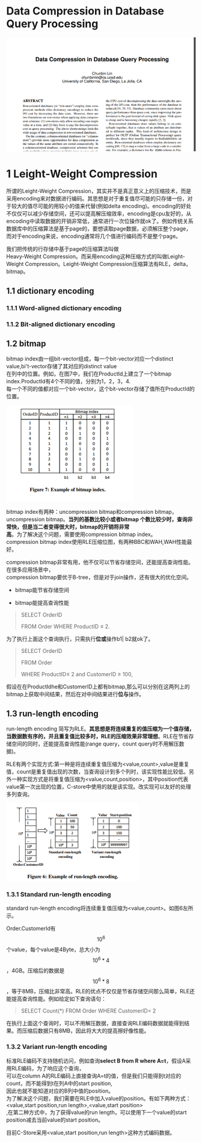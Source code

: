 # Data Compression in Database Query Processing

![](/assets/列存储压缩算法介绍.png)

# 1 Leight-Weight Compression

所谓的Leight-Weight Compression，其实并不是真正意义上的压缩技术，而是采用encoding来对数据进行编码。其思想是对于重复值尽可能的只存储一份，对于较大的值尽可能的用较小的值来代替\(例如delta encoding\)。encoding的好处不仅仅可以减少存储空间，还可以提高解压缩效率，encoding是cpu友好的，从encoding中读取数据的开销非常低，通常进行一次位操作就ok了。例如传统关系数据库中的压缩算法是基于page的，要想读取page数据，必须解压整个page，而对于encoding来说，encoding通常将几个值进行编码而不是整个page。

我们把传统的行存储中基于page的压缩算法叫做  
Heavy-Weight Compression。而采用encoding这种压缩方式的叫做Leight-Weight Compression。Leight-Weight Compression压缩算法有RLE，delta，bitmap。

## 1.1 dictionary encoding

### 1.1.1 Word-aligned dictionary encoding

### 1.1.2 Bit-aligned dictionary encoding

## 

## 1.2 bitmap

bitmap index由一组bit-vector组成，每一个bit-vector对应一个distinct value,bi't-vector存储了其对应的distinct value  
在列中的位置。例如，在图7中，我们在ProductId上建立了一个bitmap index.ProductId有4个不同的值，分别为1，2，3，4.  
每一个不同的值都对应一个bit-vector，这个bit-vector存储了值所在ProductId的位置。

![](/assets/import.png)

bitmap index有两种：uncompression bitmap和compression bitmap，uncompression bitmap。**当列的基数比较小或者bitmap 个数比较少时，查询非常快，但是当二者变得很大时，bitmap的开销将非常  
高**。为了解决这个问题，需要使用compression bitmap index。  
compression bitmap index使用RLE压缩位图，有两种BBC和WAH,WAH性能最好。

compression bitmap非常有用，他不仅可以节省存储空间，还能提高查询性能。在很多应用场景中，  
compression bitmap要优于B-tree，但是对于join操作，还有很大的优化空间。

* bitmap能节省存储空间

* bitmap能提高查询性能

> SELECT OrderID
>
> FROM Order WHERE ProductID ≤ 2.

为了执行上面这个查询执行，只需执行**位或**操作b1\| b2就ok了。

> SELECT OrderID
>
> FROM Order
>
> WHERE ProductID≤ 2 and CustomerID ≥ 100,

假设在在ProductIdhe和CustomerID上都有bitmap,那么可以分别在这两列上的bitmap上获取中间结果，然后在对中间结果进行**位与**操作。

## 1.3 run-length encoding

run-length encoding 简写为RLE。**其思想是将连续重复的值压缩为一个值存储，当数据数有序的，并且重复值比较多时，RLE的压缩效果非常理想**。RLE在节省存储空间的同时，还能提高查询性能\(range query，count query时不用解压数据\)。

RLE有两个实现方式:第一种是将连续重复值压缩为&lt;value,count&gt;,value是重复值，count是重复值出现的次数，当查询设计到多个列时，该实现性能比较低。另外一种实现方式是将重复值压缩为&lt;value,count,position&gt;，其中position代表value第一次出现的位置，C-store中使用的就是该实现。改实现可以友好的处理多列查询。

![](/assets/RUE-encoding.png)

### 1.3.1 Standard run-length encoding

standard run-length encoding将连续重复值压缩为&lt;value,count&gt;。如图6左所示。

Order.CustomerId有$$10^6$$个value，每个value是4Byte，总大小为$$10^6 * 4$$，4GB。压缩后的数据是$$10^6 * 8$$，等于8MB，压缩比非常高。RLE的优点不仅仅是节省存储空间那么简单，RLE还能提高查询性能。例如给定如下查询语句：

> SELECT Count\(\*\) FROM Order WHERE CustomerID= 2

在执行上面这个查询时，可以不用解压数据，直接查询RLE编码数据就能得到结果。而压缩后数据只有8MB，因此将大大的提高擦好像性能。

### 1.3.2 Variant run-length encoding

标准RLE编码不支持随机访问，例如查询**select B from R where A=t**，假设A采用RLE编码，为了响应这个查询，  
可以在column A的RLE编码上直接查询A=t的值，但是我们只能得到t对应的count，而不能得到t在列A中的start position,  
因此也就不能知道对应的B列中值的position。  
为了解决这个问题，我们需要在RLE中加入value的position。有如下两种方式：&lt;value,start position,run length&gt;,&lt;value,start position&gt;  
,在第二种方式中，为了获得value的run length，可以使用下一个value的start position减去当前value的start position。

目前C-Store采用&lt;value,start position,run length&gt;这种方式编码数据。

